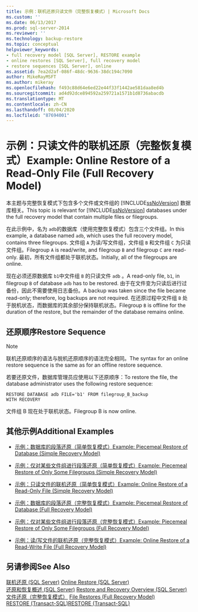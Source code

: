 ```yaml
---
title: 示例：联机还原只读文件（完整恢复模式）| Microsoft Docs
ms.custom: ''
ms.date: 06/13/2017
ms.prod: sql-server-2014
ms.reviewer: ''
ms.technology: backup-restore
ms.topic: conceptual
helpviewer_keywords:
- full recovery model [SQL Server], RESTORE example
- online restores [SQL Server], full recovery model
- restore sequences [SQL Server], online
ms.assetid: 7ea2d2af-086f-48dc-9636-38dc194c7090
author: MikeRayMSFT
ms.author: mikeray
ms.openlocfilehash: f493c88d64e6ed22e44f33f1442ae581daa8ed4b
ms.sourcegitcommit: ad4d92dce894592a259721a1571b1d8736abacdb
ms.translationtype: MT
ms.contentlocale: zh-CN
ms.lasthandoff: 08/04/2020
ms.locfileid: "87694001"
---
```

# <a name="example-online-restore-of-a-read-only-file-full-recovery-model"></a><span data-ttu-id="ed3d3-102">示例：只读文件的联机还原（完整恢复模式）</span><span class="sxs-lookup"><span data-stu-id="ed3d3-102">Example: Online Restore of a Read-Only File (Full Recovery Model)</span></span>
  <span data-ttu-id="ed3d3-103">本主题与完整恢复模式下包含多个文件或文件组的 [!INCLUDE[ssNoVersion](../../includes/ssnoversion-md.md)] 数据库相关。</span><span class="sxs-lookup"><span data-stu-id="ed3d3-103">This topic is relevant for [!INCLUDE[ssNoVersion](../../includes/ssnoversion-md.md)] databases under the full recovery model that contain multiple files or filegroups.</span></span>  
  
 <span data-ttu-id="ed3d3-104">在此示例中，名为 `adb`的数据库（使用完整恢复模式）包含三个文件组。</span><span class="sxs-lookup"><span data-stu-id="ed3d3-104">In this example, a database named `adb`, which uses the full recovery model, contains three filegroups.</span></span> <span data-ttu-id="ed3d3-105">文件组 `A` 为读/写文件组，文件组 `B` 和文件组 `C` 为只读文件组。</span><span class="sxs-lookup"><span data-stu-id="ed3d3-105">Filegroup `A` is read/write, and filegroup `B` and filegroup `C` are read-only.</span></span> <span data-ttu-id="ed3d3-106">最初，所有文件组都处于联机状态。</span><span class="sxs-lookup"><span data-stu-id="ed3d3-106">Initially, all of the filegroups are online.</span></span>  
  
 <span data-ttu-id="ed3d3-107">现在必须还原数据库 `b1`中文件组 `B` 的只读文件 `adb` 。</span><span class="sxs-lookup"><span data-stu-id="ed3d3-107">A read-only file, `b1`, in filegroup `B` of database `adb` has to be restored.</span></span> <span data-ttu-id="ed3d3-108">由于在文件变为只读后进行过备份，因此不需要使用日志备份。</span><span class="sxs-lookup"><span data-stu-id="ed3d3-108">A backup was taken since the file became read-only; therefore, log backups are not required.</span></span> <span data-ttu-id="ed3d3-109">在还原过程中文件组 `B` 处于脱机状态，而数据库的其余部分保持联机状态。</span><span class="sxs-lookup"><span data-stu-id="ed3d3-109">Filegroup `B` is offline for the duration of the restore, but the remainder of the database remains online.</span></span>  
  
## <a name="restore-sequence"></a><span data-ttu-id="ed3d3-110">还原顺序</span><span class="sxs-lookup"><span data-stu-id="ed3d3-110">Restore Sequence</span></span>  
  
> [!NOTE]  
>  <span data-ttu-id="ed3d3-111">联机还原顺序的语法与脱机还原顺序的语法完全相同。</span><span class="sxs-lookup"><span data-stu-id="ed3d3-111">The syntax for an online restore sequence is the same as for an offline restore sequence.</span></span>  
  
 <span data-ttu-id="ed3d3-112">若要还原文件，数据库管理员应使用以下还原顺序：</span><span class="sxs-lookup"><span data-stu-id="ed3d3-112">To restore the file, the database administrator uses the following restore sequence:</span></span>  
  
```  
RESTORE DATABASE adb FILE='b1' FROM filegroup_B_backup  
WITH RECOVERY   
```  
  
 <span data-ttu-id="ed3d3-113">文件组 B 现在处于联机状态。</span><span class="sxs-lookup"><span data-stu-id="ed3d3-113">Filegroup B is now online.</span></span>  
  
## <a name="additional-examples"></a><span data-ttu-id="ed3d3-114">其他示例</span><span class="sxs-lookup"><span data-stu-id="ed3d3-114">Additional Examples</span></span>  
  
-   [<span data-ttu-id="ed3d3-115">示例：数据库的段落还原（简单恢复模式）</span><span class="sxs-lookup"><span data-stu-id="ed3d3-115">Example: Piecemeal Restore of Database &#40;Simple Recovery Model&#41;</span></span>](example-piecemeal-restore-of-database-simple-recovery-model.md)  
  
-   [<span data-ttu-id="ed3d3-116">示例：仅对某些文件组进行段落还原（简单恢复模式）</span><span class="sxs-lookup"><span data-stu-id="ed3d3-116">Example: Piecemeal Restore of Only Some Filegroups &#40;Simple Recovery Model&#41;</span></span>](example-piecemeal-restore-of-only-some-filegroups-simple-recovery-model.md)  
  
-   [<span data-ttu-id="ed3d3-117">示例：只读文件的联机还原（简单恢复模式）</span><span class="sxs-lookup"><span data-stu-id="ed3d3-117">Example: Online Restore of a Read-Only File &#40;Simple Recovery Model&#41;</span></span>](example-online-restore-of-a-read-only-file-simple-recovery-model.md)  
  
-   [<span data-ttu-id="ed3d3-118">示例：数据库的段落还原（完整恢复模式）</span><span class="sxs-lookup"><span data-stu-id="ed3d3-118">Example: Piecemeal Restore of Database &#40;Full Recovery Model&#41;</span></span>](example-piecemeal-restore-of-database-full-recovery-model.md)  
  
-   [<span data-ttu-id="ed3d3-119">示例：仅对某些文件组进行段落还原（完整恢复模式）</span><span class="sxs-lookup"><span data-stu-id="ed3d3-119">Example: Piecemeal Restore of Only Some Filegroups &#40;Full Recovery Model&#41;</span></span>](example-piecemeal-restore-of-only-some-filegroups-full-recovery-model.md)  
  
-   [<span data-ttu-id="ed3d3-120">示例：读/写文件的联机还原（完整恢复模式）</span><span class="sxs-lookup"><span data-stu-id="ed3d3-120">Example: Online Restore of a Read-Write File &#40;Full Recovery Model&#41;</span></span>](example-online-restore-of-a-read-write-file-full-recovery-model.md)  
  
## <a name="see-also"></a><span data-ttu-id="ed3d3-121">另请参阅</span><span class="sxs-lookup"><span data-stu-id="ed3d3-121">See Also</span></span>  
 <span data-ttu-id="ed3d3-122">[联机还原 (SQL Server)](online-restore-sql-server.md) </span><span class="sxs-lookup"><span data-stu-id="ed3d3-122">[Online Restore &#40;SQL Server&#41;](online-restore-sql-server.md) </span></span>  
 <span data-ttu-id="ed3d3-123">[还原和恢复概述 (SQL Server)](restore-and-recovery-overview-sql-server.md) </span><span class="sxs-lookup"><span data-stu-id="ed3d3-123">[Restore and Recovery Overview &#40;SQL Server&#41;](restore-and-recovery-overview-sql-server.md) </span></span>  
 <span data-ttu-id="ed3d3-124">[文件还原（完整恢复模式）](file-restores-full-recovery-model.md) </span><span class="sxs-lookup"><span data-stu-id="ed3d3-124">[File Restores &#40;Full Recovery Model&#41;](file-restores-full-recovery-model.md) </span></span>  
 [<span data-ttu-id="ed3d3-125">RESTORE &#40;Transact-SQL&#41;</span><span class="sxs-lookup"><span data-stu-id="ed3d3-125">RESTORE &#40;Transact-SQL&#41;</span></span>](/sql/t-sql/statements/restore-statements-transact-sql)  
  
  
